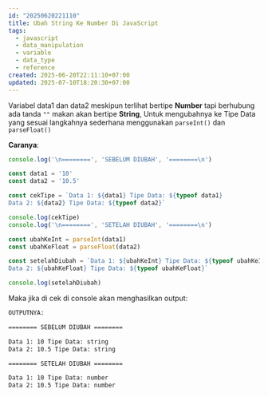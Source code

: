 ```yaml
---
id: "20250620221110"
title: Ubah String Ke Number Di JavaScript
tags:
  - javascript
  - data_manipulation
  - variable
  - data_type
  - reference
created: 2025-06-20T22:11:10+07:00
updated: 2025-07-10T18:20:30+07:00
---
```


Variabel data1 dan data2 meskipun terlihat bertipe **Number** tapi berhubung ada tanda `""` makan akan bertipe **String**, Untuk mengubahnya ke Tipe Data yang sesuai langkahnya sederhana menggunakan `parseInt()` dan `parseFloat()`

**Caranya**:

```javascript
console.log('\n========', 'SEBELUM DIUBAH', '========\n')

const data1 = '10'
const data2 = '10.5'

const cekTipe = `Data 1: ${data1} Tipe Data: ${typeof data1}
Data 2: ${data2} Tipe Data: ${typeof data2}`

console.log(cekTipe)
console.log('\n========', 'SETELAH DIUBAH', '========\n')

const ubahKeInt = parseInt(data1)
const ubahKeFloat = parseFloat(data2)

const setelahDiubah = `Data 1: ${ubahKeInt} Tipe Data: ${typeof ubahKeInt}
Data 2: ${ubahKeFloat} Tipe Data: ${typeof ubahKeFloat}`

console.log(setelahDiubah)
```

Maka jika di cek di console akan menghasilkan output:

```bash
OUTPUTNYA:

======== SEBELUM DIUBAH ========

Data 1: 10 Tipe Data: string
Data 2: 10.5 Tipe Data: string

======== SETELAH DIUBAH ========

Data 1: 10 Tipe Data: number
Data 2: 10.5 Tipe Data: number
```
